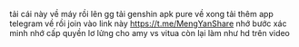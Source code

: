 tải cái này về máy rồi lên gg tải genshin apk pure về xong tải thêm app telegram về rồi join vào link này
https://t.me/MengYanShare
nhớ bước xác minh nhớ cấp quyền lơ lửng cho amy vs vitua
còn lại làm như hd trên video
